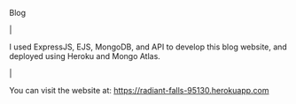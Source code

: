 Blog

|

I used ExpressJS, EJS, MongoDB, and API to develop this blog website, and deployed using Heroku and Mongo Atlas.

|

You can visit the website at: https://radiant-falls-95130.herokuapp.com
